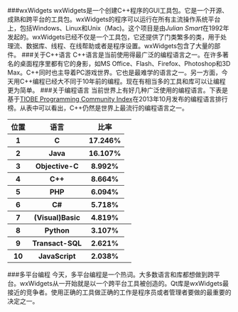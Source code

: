 ###wxWidgets
wxWidgets是一个创建C++程序的GUI工具包。它是一个开源、成熟和跨平台的工具包。wxWidgets的程序可以运行在所有主流操作系统平台上，包括Windows、Linux和Unix（Mac)。这个项目是由*Julian Smart*在1992年发起的。wxWidgets已经不仅是一个工具包，它还提供了门类繁多的类，用于处理流、数据库、线程、在线帮助或者是程序设置。wxWidgets包含了大量的部件。
###关于C++语言
C++语言是当前使用得最广泛的编程语言之一。在许多著名的桌面程序里都有它的身影，如MS Office、Flash、Firefox、Photoshop和3D Max。C++同时也主导着PC游戏世界。它也是最难学的语言之一。另一方面，今天用C++编程已经大不同于10年前的编程。现在有相当多的工具和库可以让编程更为简单。
###关于编程语言
当前世界上有好几种广泛使用的编程语言。下表是基于[TIOBE Programming Community Index](http://www.tiobe.com/index.php/content/paperinfo/tpci/index.html)在2013年10月发布的编程语言排行榜。从表中可以看出，C++仍然是世界上最流行的编程语言之一。

<table class="table table-bordered table-striped table-condensed">
	<tr>
		<th>位置</th>
		<th>语言</th>
		<th>比率</th>
	</tr>
	<tr>
		<th>1</th>
		<th>C</th>
		<th>17.246%</th>
	</tr>
	<tr>
		<th>2</th>
		<th>Java</th>
		<th>16.107%</th>
	</tr>
	<tr>
		<th>3</th>
		<th>Objective-C</th>
		<th>8.992%</th>
	</tr>
	<tr>
		<th>4</th>
		<th>C++</th>
		<th>8.664%</th>
	</tr>
	<tr>
		<th>5</th>
		<th>PHP</th>
		<th>6.094%</th>
	</tr>
	<tr>
		<th>6</th>
		<th>C#</th>
		<th>5.718%</th>
	</tr>
	<tr>
		<th>7</th>
		<th>(Visual)Basic</th>
		<th>4.819%</th>
	</tr>
	<tr>
		<th>8</th>
		<th>Python</th>
		<th>3.107%<th>
	</tr>
	<tr>
		<th>9</th>
		<th>Transact-SQL</th>
		<th>2.621%</th>
	</tr>
	<tr>
		<th>10</th>
		<th>JavaScript</th>
		<th>2.038%</th>
	</tr>
</table>

###多平台编程
今天，多平台编程是一个热词。大多数语言和库都想做到跨平台。wxWidgets从一开始就是以一个跨平台工具被创造的。Qt库是wxWidgets最接近的竞争者。使用正确的工具做正确的工作是程序员或者管理者要做的最重要的决定之一。